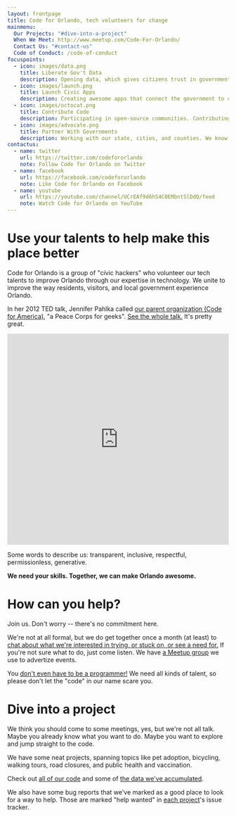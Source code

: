 ```yaml
---
layout: frontpage
title: Code for Orlando, tech volunteers for change
mainmenu:
  Our Projects: "#dive-into-a-project"
  When We Meet: http://www.meetup.com/Code-For-Orlando/
  Contact Us: "#contact-us"
  Code of Conduct: /code-of-conduct
focuspoints:
  - icon: images/data.png
    title: Liberate Gov't Data
    description: Opening data, which gives citizens trust in government, smoothes processes, and aids the economy.
  - icon: images/launch.png
    title: Launch Civic Apps
    description: Creating awesome apps that connect the government to citizens.
  - icon: images/octocat.png
    title: Contribute Code
    description: Participating in open-source communities. Contributing all our code to other CfA brigades.
  - icon: images/advocate.png
    title: Partner With Governments
    description: Working with our state, cities, and counties. We know we can't do it alone.
contactus:
  - name: twitter
    url: https://twitter.com/codefororlando
    note: Follow Code for Orlando on Twitter
  - name: facebook
    url: https://facebook.com/codefororlando
    note: Like Code for Orlando on Facebook
  - name: youtube
    url: https://youtube.com/channel/UCrEAf9d6hS4C0EMbntSlDdQ/feed
    note: Watch Code for Orlando on YouTube
---
```


Use your talents to help make this place better
===============================================

Code for Orlando is a group of "civic hackers" who volunteer our tech
talents to improve Orlando through our expertise in technology. We unite to
improve the way residents, visitors, and local government experience Orlando.

In her 2012 TED talk, Jennifer Pahlka called [our parent organization 
(Code for America)](https://www.codeforamerica.org/about/values/), "a
Peace Corps for geeks". 
<span class="videoframe"><a href="http://www.ted.com/talks/jennifer_pahlka_coding_a_better_government">See the whole talk.</a> It's pretty great.</span><!--- link to video shows up only when narrow screen -->

<iframe class="videoframe" src="https://embed-ssl.ted.com/talks/jennifer_pahlka_coding_a_better_government.html" width="100%" height="480" frameborder="0" scrolling="no" webkitAllowFullScreen mozallowfullscreen allowFullScreen></iframe><!--- embedded video shows up only on wide screen -->

Some words to describe us:  transparent, inclusive, respectful, permissionless,
generative.

**We need your skills. Together, we can make Orlando awesome.**

How can you help?
=================

Join us.  Don't worry -- there's no commitment here.

We're not at all formal, but we do get together once a month (at least) to
[chat about what we're interested in trying, or stuck on, or see a need for.](/2016/02/01/your-first-hacknight/)
If you're not sure what to do, just come listen. We have 
[a Meetup group](http://www.meetup.com/Code-For-Orlando/) 
we use to advertize events.

<ul id="upcoming-meetup-events"></ul><!--- This is programatically filled. -->

You [don't even have to be a programmer!](/2015/07/30/flags/) We need all kinds
of talent, so please don't let the "code" in our name scare you.


Dive into a project
===================

We think you should come to some meetings, yes, but we're not all talk.  Maybe
you already know what you want to do. Maybe you want to explore and jump
straight to the code. 

We have some neat projects, spanning topics like pet adoption, bicycling,
walking tours, road closures, and public health and vaccination.

Check out [all of our code](https://github.com/cforlando/) and some of 
[the data we've accumulated](https://brigades.opendatanetwork.com/brigade?brigade=Code%20for%20Orlando).

We also have some bug reports that we've marked as a good place to look for a
way to help. Those are marked "help wanted" in 
[each project](https://github.com/cforlando/)'s issue tracker.

<ul id="help-needed-bugs"></ul><!--- This is programatically filled. -->
